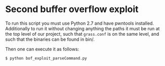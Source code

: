 # Second buffer overflow exploit

To run this script you must use Python 2.7 and have pwntools installed.
Additionally to run it without changing anything the paths it must be run at the top level of our project, such that `grass.conf` is on the same level, and such that the binaries can be found in bin/.

Then one can execute it as follows:

```bash
$ python bof_exploit_parseCommand.py
```

